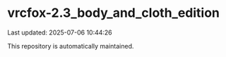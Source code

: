 # vrcfox-2.3_body_and_cloth_edition

Last updated: 2025-07-06 10:44:26

This repository is automatically maintained.
